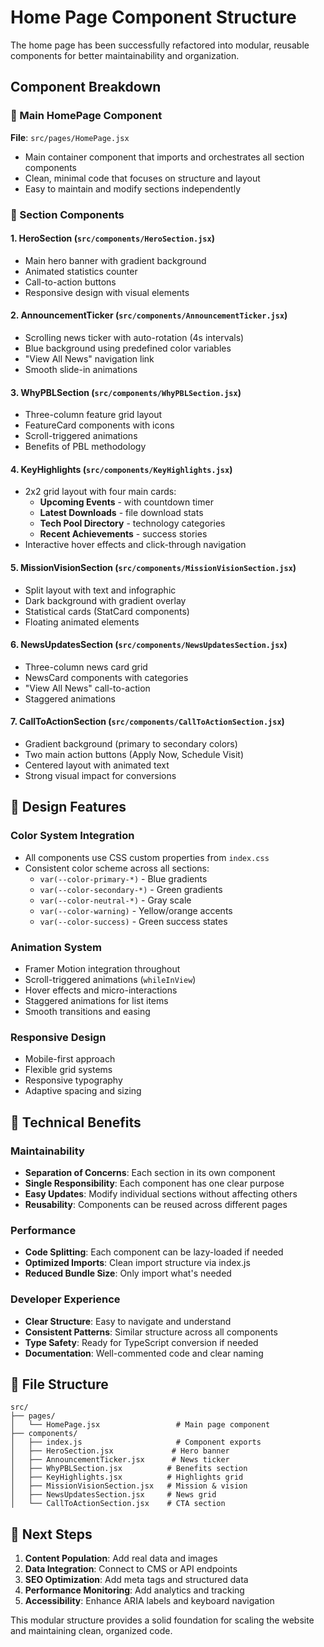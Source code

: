 # Home Page Component Structure

The home page has been successfully refactored into modular, reusable components for better maintainability and organization.

## Component Breakdown

### 📱 Main HomePage Component
**File**: `src/pages/HomePage.jsx`
- Main container component that imports and orchestrates all section components
- Clean, minimal code that focuses on structure and layout
- Easy to maintain and modify sections independently

### 🎯 Section Components

#### 1. **HeroSection** (`src/components/HeroSection.jsx`)
- Main hero banner with gradient background
- Animated statistics counter
- Call-to-action buttons
- Responsive design with visual elements

#### 2. **AnnouncementTicker** (`src/components/AnnouncementTicker.jsx`)
- Scrolling news ticker with auto-rotation (4s intervals)
- Blue background using predefined color variables
- "View All News" navigation link
- Smooth slide-in animations

#### 3. **WhyPBLSection** (`src/components/WhyPBLSection.jsx`)
- Three-column feature grid layout
- FeatureCard components with icons
- Scroll-triggered animations
- Benefits of PBL methodology

#### 4. **KeyHighlights** (`src/components/KeyHighlights.jsx`)
- 2x2 grid layout with four main cards:
  - **Upcoming Events** - with countdown timer
  - **Latest Downloads** - file download stats
  - **Tech Pool Directory** - technology categories
  - **Recent Achievements** - success stories
- Interactive hover effects and click-through navigation

#### 5. **MissionVisionSection** (`src/components/MissionVisionSection.jsx`)
- Split layout with text and infographic
- Dark background with gradient overlay
- Statistical cards (StatCard components)
- Floating animated elements

#### 6. **NewsUpdatesSection** (`src/components/NewsUpdatesSection.jsx`)
- Three-column news card grid
- NewsCard components with categories
- "View All News" call-to-action
- Staggered animations

#### 7. **CallToActionSection** (`src/components/CallToActionSection.jsx`)
- Gradient background (primary to secondary colors)
- Two main action buttons (Apply Now, Schedule Visit)
- Centered layout with animated text
- Strong visual impact for conversions

## 🎨 Design Features

### Color System Integration
- All components use CSS custom properties from `index.css`
- Consistent color scheme across all sections:
  - `var(--color-primary-*)` - Blue gradients
  - `var(--color-secondary-*)` - Green gradients  
  - `var(--color-neutral-*)` - Gray scale
  - `var(--color-warning)` - Yellow/orange accents
  - `var(--color-success)` - Green success states

### Animation System
- Framer Motion integration throughout
- Scroll-triggered animations (`whileInView`)
- Hover effects and micro-interactions
- Staggered animations for list items
- Smooth transitions and easing

### Responsive Design
- Mobile-first approach
- Flexible grid systems
- Responsive typography
- Adaptive spacing and sizing

## 🔧 Technical Benefits

### Maintainability
- **Separation of Concerns**: Each section in its own component
- **Single Responsibility**: Each component has one clear purpose
- **Easy Updates**: Modify individual sections without affecting others
- **Reusability**: Components can be reused across different pages

### Performance
- **Code Splitting**: Each component can be lazy-loaded if needed
- **Optimized Imports**: Clean import structure via index.js
- **Reduced Bundle Size**: Only import what's needed

### Developer Experience
- **Clear Structure**: Easy to navigate and understand
- **Consistent Patterns**: Similar structure across all components
- **Type Safety**: Ready for TypeScript conversion if needed
- **Documentation**: Well-commented code and clear naming

## 📁 File Structure
```
src/
├── pages/
│   └── HomePage.jsx                 # Main page component
├── components/
│   ├── index.js                     # Component exports
│   ├── HeroSection.jsx             # Hero banner
│   ├── AnnouncementTicker.jsx      # News ticker
│   ├── WhyPBLSection.jsx          # Benefits section  
│   ├── KeyHighlights.jsx          # Highlights grid
│   ├── MissionVisionSection.jsx   # Mission & vision
│   ├── NewsUpdatesSection.jsx     # News grid
│   └── CallToActionSection.jsx    # CTA section
```

## 🚀 Next Steps

1. **Content Population**: Add real data and images
2. **Data Integration**: Connect to CMS or API endpoints
3. **SEO Optimization**: Add meta tags and structured data
4. **Performance Monitoring**: Add analytics and tracking
5. **Accessibility**: Enhance ARIA labels and keyboard navigation

This modular structure provides a solid foundation for scaling the website and maintaining clean, organized code.
